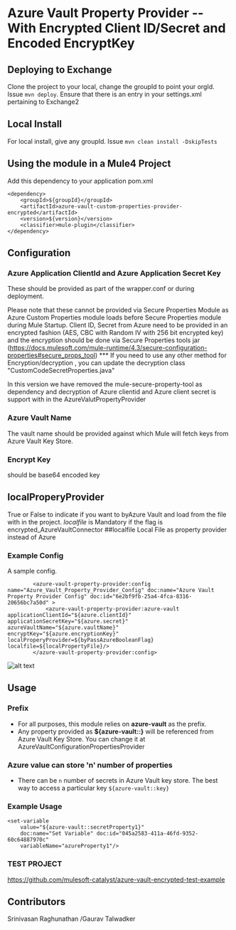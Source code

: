 # Azure Vault Property Provider -- With Encrypted Client ID/Secret and Encoded EncryptKey

## Deploying to Exchange
Clone the project to your local, change the groupId to point your orgId. Issue `mvn deploy`.
Ensure that there is an entry in your settings.xml pertaining to Exchange2

## Local Install
For local install, give any groupId. Issue `mvn clean install -DskipTests`

## Using the module in a Mule4 Project
Add this dependency to your application pom.xml

```
<dependency>
	<groupId>${groupId}</groupId>
	<artifactId>azure-vault-custom-properties-provider-encrypted</artifactId>
	<version>${version}</version>
	<classifier>mule-plugin</classifier>
</dependency>
```

## Configuration


### Azure Application ClientId and Azure Application Secret Key
These should be provided as part of the wrapper.conf or during deployment.

Please note that these cannot be provided via Secure Properties Module as Azure Custom Properties module loads before Secure Properties module during Mule Startup.
Client ID, Secret from Azure need to be provided in an encrypted fashion (AES, CBC with Random IV with 256 bit encrypted key) and the encryption should be done via Secure Properties tools jar (https://docs.mulesoft.com/mule-runtime/4.3/secure-configuration-properties#secure_props_tool) *** If you need to use any other method for Encryption/decryption , you can update the decryption class "CustomCodeSecretProperties.java"


In this version we have removed the mule-secure-property-tool as dependency and decryption of Azure clientid and Azure client secret is support with in the AzureValutPropertyProvider



### Azure Vault Name
The vault name should be provided against which Mule will fetch keys from
Azure Vault Key Store.

### Encrypt Key
should be base64 encoded key
## localProperyProvider
True or False to indicate if you want to byAzure Vault and load from the file with in the project. _localfile_ is Mandatory if the flag is encrypted_AzureVaultConnector
##localfile
Local File as property provider instead of Azure

### Example Config
A sample config.
```
		<azure-vault-property-provider:config name="Azure_Vault_Property_Provider_Config" doc:name="Azure Vault Property Provider Config" doc:id="6e2bf9fb-25a4-4fca-8316-20656bc7a50d" >
    		<azure-vault-property-provider:azure-vault applicationClientId="${azure.clientId}" applicationSecretKey="${azure.secret}" azureVaultName="${azure.vaultName}" encryptKey="${azure.encryptionKey}" localProperyProvider=${byPassAzureBooleanFlag} localfile=${localPropertyFile}/>
    	</azure-vault-property-provider:config>
```

![alt text](encrypted_AzureVaultConnector.png)

## Usage

### Prefix
- For all purposes, this module relies on **azure-vault** as the prefix.
- Any property provided as **${azure-vault::}** will be referenced from Azure Vault Key Store.
You can change it at AzureVaultConfigurationPropertiesProvider

### Azure value can store 'n' number of  properties
- There can be `n` number of secrets in Azure Vault key store. The best way to access a particular key
`${azure-vault::key}`

### Example Usage

```
<set-variable
    value="${azure-vault::secretProperty1}"
    doc:name="Set Variable" doc:id="045a2583-411a-46fd-9352-60c64887970c"
    variableName="azureProperty1"/>

```

### TEST PROJECT

https://github.com/mulesoft-catalyst/azure-vault-encrypted-test-example

## Contributors
Srinivasan Raghunathan /Gaurav Talwadker
